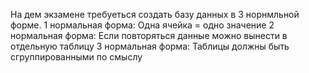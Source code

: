 На дем экзамене требуеться создать базу данных в 3 норнмльной форме. 1 нормальная форма:
Одна ячейка = одно значение
2 нормальная форма:
Если повторяться данные можно вынести в отдельную таблицу
3 нормальная форма:
Таблицы должны быть сгруппированными по смыслу


